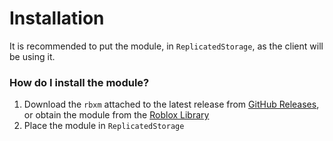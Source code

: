 
# Installation

It is recommended to put the module, in `ReplicatedStorage`, as the client will be using it.

### How do I install the module?
1. Download the `rbxm` attached to the latest release from [GitHub Releases](https://github.com/devbungfro/luagame/releases), or obtain the module from the [Roblox Library](https://roblox.com/)
2. Place the module in `ReplicatedStorage`
